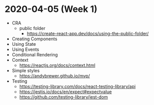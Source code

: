 # 2020-04-05 (Week 1)

* CRA
  * public folder
    * https://create-react-app.dev/docs/using-the-public-folder/
* Creating Components
* Using State
* Using Events
* Conditional Rendering
* Context
  * https://reactjs.org/docs/context.html
* Simple styles
  * https://andybrewer.github.io/mvp/
* Testing
  * https://testing-library.com/docs/react-testing-library/api
  * https://jestjs.io/docs/en/expect#expectvalue
  * https://github.com/testing-library/jest-dom